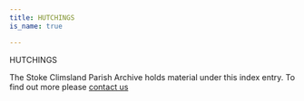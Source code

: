 ```yaml
---
title: HUTCHINGS
is_name: true

---
```


HUTCHINGS


The Stoke Climsland Parish Archive holds material under this index entry. To find out more please [contact us](/contact/)
